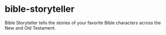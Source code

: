# bible-storyteller
Bible Storyteller tells the stories of your favorite Bible characters across the New and Old Testament.
